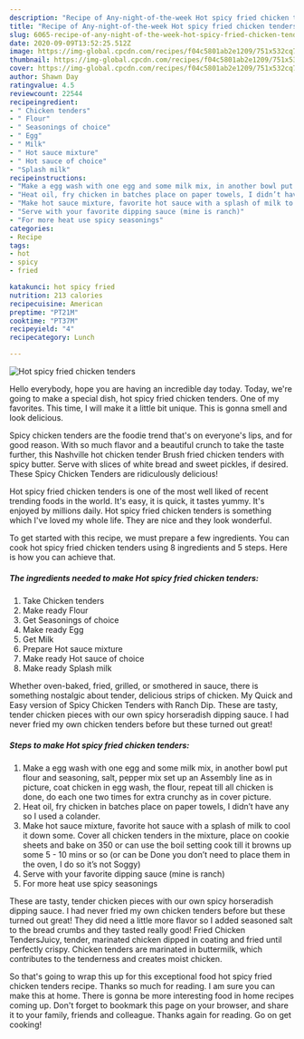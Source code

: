 ```yaml
---
description: "Recipe of Any-night-of-the-week Hot spicy fried chicken tenders"
title: "Recipe of Any-night-of-the-week Hot spicy fried chicken tenders"
slug: 6065-recipe-of-any-night-of-the-week-hot-spicy-fried-chicken-tenders
date: 2020-09-09T13:52:25.512Z
image: https://img-global.cpcdn.com/recipes/f04c5801ab2e1209/751x532cq70/hot-spicy-fried-chicken-tenders-recipe-main-photo.jpg
thumbnail: https://img-global.cpcdn.com/recipes/f04c5801ab2e1209/751x532cq70/hot-spicy-fried-chicken-tenders-recipe-main-photo.jpg
cover: https://img-global.cpcdn.com/recipes/f04c5801ab2e1209/751x532cq70/hot-spicy-fried-chicken-tenders-recipe-main-photo.jpg
author: Shawn Day
ratingvalue: 4.5
reviewcount: 22544
recipeingredient:
- " Chicken tenders"
- " Flour"
- " Seasonings of choice"
- " Egg"
- " Milk"
- " Hot sauce mixture"
- " Hot sauce of choice"
- "Splash milk"
recipeinstructions:
- "Make a egg wash with one egg and some milk mix, in another bowl put flour and seasoning, salt, pepper mix set up an Assembly line as in picture, coat chicken in egg wash, the flour, repeat till all chicken is done, do each one two times for extra crunchy as in cover picture."
- "Heat oil, fry chicken in batches place on paper towels, I didn’t have any so I used a colander."
- "Make hot sauce mixture, favorite hot sauce with a splash of milk to cool it down some. Cover all chicken tenders in the mixture, place on cookie sheets and bake on 350 or can use the boil setting cook till it browns up some 5 - 10 mins or so (or can be Done you don’t need to place them in the oven, I do so it’s not Soggy)"
- "Serve with your favorite dipping sauce (mine is ranch)"
- "For more heat use spicy seasonings"
categories:
- Recipe
tags:
- hot
- spicy
- fried

katakunci: hot spicy fried 
nutrition: 213 calories
recipecuisine: American
preptime: "PT21M"
cooktime: "PT37M"
recipeyield: "4"
recipecategory: Lunch

---
```



![Hot spicy fried chicken tenders](https://img-global.cpcdn.com/recipes/f04c5801ab2e1209/751x532cq70/hot-spicy-fried-chicken-tenders-recipe-main-photo.jpg)

Hello everybody, hope you are having an incredible day today. Today, we're going to make a special dish, hot spicy fried chicken tenders. One of my favorites. This time, I will make it a little bit unique. This is gonna smell and look delicious.

Spicy chicken tenders are the foodie trend that&#39;s on everyone&#39;s lips, and for good reason. With so much flavor and a beautiful crunch to take the taste further, this Nashville hot chicken tender Brush fried chicken tenders with spicy butter. Serve with slices of white bread and sweet pickles, if desired. These Spicy Chicken Tenders are ridiculously delicious!

Hot spicy fried chicken tenders is one of the most well liked of recent trending foods in the world. It's easy, it is quick, it tastes yummy. It's enjoyed by millions daily. Hot spicy fried chicken tenders is something which I've loved my whole life. They are nice and they look wonderful.


To get started with this recipe, we must prepare a few ingredients. You can cook hot spicy fried chicken tenders using 8 ingredients and 5 steps. Here is how you can achieve that.

<!--inarticleads1-->

##### The ingredients needed to make Hot spicy fried chicken tenders:

1. Take  Chicken tenders
1. Make ready  Flour
1. Get  Seasonings of choice
1. Make ready  Egg
1. Get  Milk
1. Prepare  Hot sauce mixture
1. Make ready  Hot sauce of choice
1. Make ready Splash milk


Whether oven-baked, fried, grilled, or smothered in sauce, there is something nostalgic about tender, delicious strips of chicken. My Quick and Easy version of Spicy Chicken Tenders with Ranch Dip. These are tasty, tender chicken pieces with our own spicy horseradish dipping sauce. I had never fried my own chicken tenders before but these turned out great! 

<!--inarticleads2-->

##### Steps to make Hot spicy fried chicken tenders:

1. Make a egg wash with one egg and some milk mix, in another bowl put flour and seasoning, salt, pepper mix set up an Assembly line as in picture, coat chicken in egg wash, the flour, repeat till all chicken is done, do each one two times for extra crunchy as in cover picture.
1. Heat oil, fry chicken in batches place on paper towels, I didn’t have any so I used a colander.
1. Make hot sauce mixture, favorite hot sauce with a splash of milk to cool it down some. Cover all chicken tenders in the mixture, place on cookie sheets and bake on 350 or can use the boil setting cook till it browns up some 5 - 10 mins or so (or can be Done you don’t need to place them in the oven, I do so it’s not Soggy)
1. Serve with your favorite dipping sauce (mine is ranch)
1. For more heat use spicy seasonings


These are tasty, tender chicken pieces with our own spicy horseradish dipping sauce. I had never fried my own chicken tenders before but these turned out great! They did need a little more flavor so I added seasoned salt to the bread crumbs and they tasted really good! Fried Chicken TendersJuicy, tender, marinated chicken dipped in coating and fried until perfectly crispy. Chicken tenders are marinated in buttermilk, which contributes to the tenderness and creates moist chicken. 

So that's going to wrap this up for this exceptional food hot spicy fried chicken tenders recipe. Thanks so much for reading. I am sure you can make this at home. There is gonna be more interesting food in home recipes coming up. Don't forget to bookmark this page on your browser, and share it to your family, friends and colleague. Thanks again for reading. Go on get cooking!
